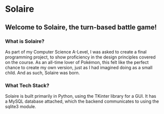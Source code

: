 # Solaire #

## Welcome to Solaire, the turn-based battle game! ##

### What is Solaire? ###

As part of my Computer Science A-Level, I was asked to create a final programming project, to show proficiency in the design principles covered on the course.
As an all-time lover of Pokémon, this felt like the perfect chance to create my own version, just as I had imagined doing as a small child. And as such, Solaire was born.

### What Tech Stack? ##

Solaire is built primarily in Python, using the TKinter library for a GUI. It has a MySQL database attached, which the backend communicates to using the sqlite3 module.

